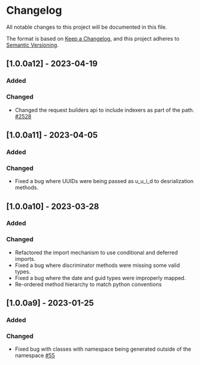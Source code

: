 # Changelog

All notable changes to this project will be documented in this file.

The format is based on [Keep a Changelog](https://keepachangelog.com/en/1.0.0/),
and this project adheres to [Semantic Versioning](https://semver.org/spec/v2.0.0.html).

## [1.0.0a12] - 2023-04-19

### Added

### Changed

- Changed the request builders api to include indexers as part of the path. [#2528](https://github.com/microsoft/kiota/issues/2528)

## [1.0.0a11] - 2023-04-05

### Added

### Changed

- Fixed a bug where UUIDs were being passed as u_u_i_d to desrialization methods.

## [1.0.0a10] - 2023-03-28

### Added

### Changed

- Refactored the import mechanism to use conditional and deferred imports.
- Fixed a bug where discriminator methods were missing some valid types.
- Fixed a bug where the date and guid types were improperly mapped.
- Re-ordered method hierarchy to match python conventions

## [1.0.0a9] - 2023-01-25

### Added

### Changed

- Fixed bug with classes with namespace being generated outside of the namespace [#55](https://github.com/microsoftgraph/msgraph-sdk-python/issues/55)